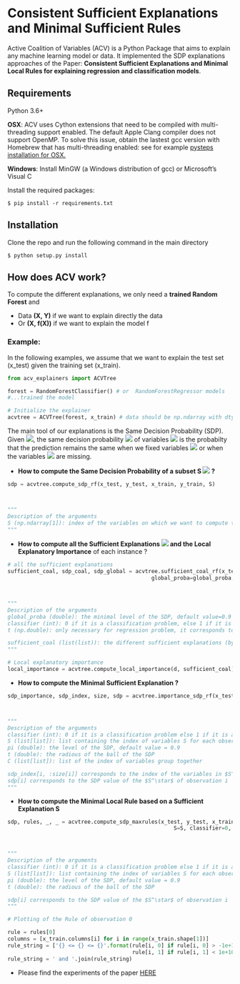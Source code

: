# Consistent Sufficient Explanations and Minimal Sufficient Rules 
 
Active Coalition of Variables (ACV) is a Python Package that aims to explain any machine learning model or data. 
It implemented the SDP explanations approaches of the Paper: **Consistent Sufficient Explanations and Minimal Local Rules for
explaining regression and classification models**.
 
## Requirements
Python 3.6+ 

**OSX**: ACV uses Cython extensions that need to be compiled with multi-threading support enabled. 
The default Apple Clang compiler does not support OpenMP.
To solve this issue, obtain the lastest gcc version with Homebrew that has multi-threading enabled: 
see for example [pysteps installation for OSX.](https://pypi.org/project/pysteps/1.0.0/)

**Windows**: Install MinGW (a Windows distribution of gcc) or Microsoft’s Visual C

Install the required packages:

```
$ pip install -r requirements.txt
```

## Installation

Clone the repo and run the following command in the main directory
```
$ python setup.py install
```

## How does ACV work?
To compute the different explanations, we only need a **trained Random Forest** and 
- Data **(X, Y)** if we want to explain directly the data
- Or **(X, f(X))** if we want to explain the model f

### Example:
In the following examples, we assume that we want to explain the test set (x_test) given the training set (x_train).

```python
from acv_explainers import ACVTree

forest = RandomForestClassifier() # or  RandomForestRegressor models
#...trained the model

# Initialize the explainer
acvtree = ACVTree(forest, x_train) # data should be np.ndarray with dtype=double
```
The main tool of our explanations is the Same Decision Probability (SDP). Given <img src="https://latex.codecogs.com/gif.latex?x%20%3D%20%28x_S%2C%20x_%7B%5Cbar%7BS%7D%7D%29" />, the same decision probability <img src="https://latex.codecogs.com/gif.latex?SDP_S%28x%2C%20f%29" /> of variables <img src="https://latex.codecogs.com/gif.latex?x_S" />  is the probabilty that the prediction remains the same when we fixed variables 
<img src="https://latex.codecogs.com/gif.latex?X_S=x_S" /> or when the variables <img src="https://latex.codecogs.com/gif.latex?X_{\bar{S}}" /> are missing.

* **How to compute  the Same Decision Probability of a subset S <img src="https://latex.codecogs.com/gif.latex?SDP_S%28x%2C%20f%29" />  ?**

```python
sdp = acvtree.compute_sdp_rf(x_test, y_test, x_train, y_train, S)



"""
Description of the arguments    
S (np.ndarray[1]): index of the variables on which we want to compute the SDP
"""
```
* **How to compute all the Sufficient Explanations <img src="https://latex.codecogs.com/gif.latex?S^\star" /> 
and the Local Explanatory Importance** of each instance ?
```python
# all the sufficient explanations 
sufficient_coal, sdp_coal, sdp_global = acvtree.sufficient_coal_rf(x_test, y_test, x_train, y_train,
                                             global_proba=global_proba, classifier=0, t=t)



"""
Description of the arguments
global_proba (double): the minimal level of the SDP, default value=0.9
classifier (int): 0 if it is a classification problem, else 1 if it is a regression problem
t (np.double): only necessary for regression problem, it corresponds to the radius of the ball of the SDP 

sufficient_coal (list(list)): the different sufficient explanations (by index) for each instance in x_test
"""

# Local explanatory importance
local_importance = acvtree.compute_local_importance(d, sufficient_coal)
```

*  **How to compute the Minimal Sufficient Explanation ?**
```python
sdp_importance, sdp_index, size, sdp = acvtree.importance_sdp_rf(x_test, y_test, x_train, y_train, data, C=[[]], global_proba=0.9)



"""
Description of the arguments
classifier (int): 0 if it is a classification problem else 1 if it is a regression problem
S (list[list]): list containing the index of variables S for each observation
pi (double): the level of the SDP, default value = 0.9
t (double): the radious of the ball of the SDP 
C (list[list]): list of the index of variables group together

sdp_index[i, :size[i]] corresponds to the index of the variables in $S^\star$ of observation i  
sdp[i] corresponds to the SDP value of the $S^\star$ of observation i
"""
```

* **How to compute the Minimal Local Rule based on a Sufficient Explanation S**

```python
sdp, rules, _, _ = acvtree.compute_sdp_maxrules(x_test, y_test, x_train, y_train,
                                                    S=S, classifier=0, t=t, pi=pi)



"""
Description of the arguments
classifier (int): 0 if it is a classification problem else 1 if it is a regression problem
S (list[list]): list containing the index of variables S for each observation
pi (double): the level of the SDP, default value = 0.9
t (double): the radious of the ball of the SDP 

sdp[i] corresponds to the SDP value of the $S^\star$ of observation i
"""

# Plotting of the Rule of observation 0 

rule = rules[0]
columns = [x_train.columns[i] for i in range(x_train.shape[1])]
rule_string = ['{} <= {} <= {}'.format(rule[i, 0] if rule[i, 0] > -1e+10 else -np.inf, columns[i],
                                       rule[i, 1] if rule[i, 1] < 1e+10 else +np.inf) for i in S]
rule_string = ' and '.join(rule_string)
```
* Please find the experiments of the paper [HERE](https://github.com/aistats2022exp/ConsistentExplanations/tree/main/notebook)
